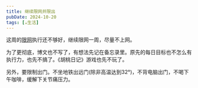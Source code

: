 ```yaml
---
title: 继续限网并限出
pubDate: 2024-10-20
tags: [☕️生活]
---
```


这周的[限网](/xyy/20241014a)执行还不够好，继续限网一周，尽量不上网。

为了更彻底，博文也不写了，有想法先记在备忘录里。原先的每日目标也不怎么有执行力，也先不搞了。《胡桃日记》游戏也先不玩了。

另外，要限制出门。不坐地铁出远门(除非高温达到32°)，不背电脑出门，不喝下午咖啡，缓解下关节痛压力。
